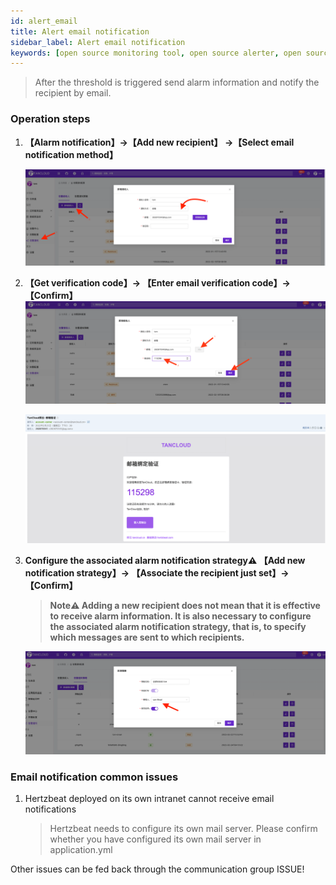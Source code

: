 ```yaml
---
id: alert_email  
title: Alert email notification       
sidebar_label: Alert email notification   
keywords: [open source monitoring tool, open source alerter, open source email notification]
---
```


> After the threshold is triggered send alarm information and notify the recipient by email.

### Operation steps

1. **【Alarm notification】->【Add new recipient】 ->【Select email notification method】**

   ![email](/img/docs/help/alert-notice-1.png)

2. **【Get verification code】-> 【Enter email verification code】-> 【Confirm】**
   ![email](/img/docs/help/alert-notice-2.png)

   ![email](/img/docs/help/alert-notice-3.png)

3. **Configure the associated alarm notification strategy⚠️ 【Add new notification strategy】-> 【Associate the recipient just set】-> 【Confirm】**

   > **Note⚠️ Adding a new recipient does not mean that it is effective to receive alarm information. It is also necessary to configure the associated alarm notification strategy, that is, to specify which messages are sent to which recipients.**

   ![email](/img/docs/help/alert-notice-4.png)

### Email notification common issues

1. Hertzbeat deployed on its own intranet cannot receive email notifications

   > Hertzbeat needs to configure its own mail server. Please confirm whether you have configured its own mail server in application.yml

Other issues can be fed back through the communication group ISSUE!
